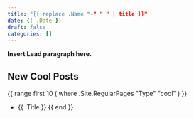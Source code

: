 ```yaml
---
title: "{{ replace .Name "-" " " | title }}"
date: {{ .Date }}
draft: false
categories: []
---
```


**Insert Lead paragraph here.**

## New Cool Posts

{{ range first 10 ( where .Site.RegularPages "Type" "cool" ) }}
* {{ .Title }}
{{ end }}
